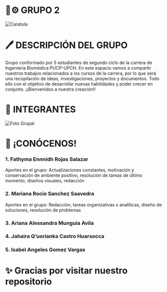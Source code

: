 # 🦾⚙️ GRUPO 2 
![Caratula](Imágenes/Biomakers.jpg)

# 🖊 DESCRIPCIÓN DEL GRUPO
Grupo conformado por 5 estudiantes de segundo ciclo de la carrera de Ingeniería Biomédica PUCP-UPCH. En este espacio vamos a compartir nuestros trabajos relacionados a los cursos de la carrera, por lo que será una recopilación de ideas, investigaciones, proyectos y documentos. Todo ello con el objetivo de desarrollar nuevas habilidades y poder crecer en conjunto. ¡¡Bienvenidos a nuestra creación!!

# 👥️ INTEGRANTES
![Foto Grupal](Imágenes/IMG-20250901-WA0047.jpg)

# 📝 ¡CONÓCENOS!  
### 1. Fathyma Ennnidh Rojas Salazar
Aportes en el grupo: Actualizaciones constantes, motivación y conservación de ambiente positivo, resolución de tareas de último momento, diseños visuales, redacción
### 2. Mariana Rocío Sanchez Saavedra
Aportes en el grupo: Redacción, tareas organizativas o analíticas, diseño de soluciones, resolución de problemas
### 3. Ariana Alessandra Munguia Avila

### 4. Jahaira Q’uorianka Castro Huarsocca

### 5. Isabel Angeles Gomez Vargas

# ✨️ Gracias por visitar nuestro repositorio
